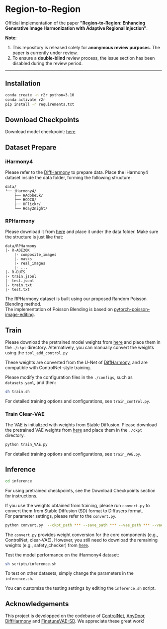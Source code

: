 # Region-to-Region  

Official implementation of the paper **"Region-to-Region: Enhancing Generative Image Harmonization with Adaptive Regional Injection"**. 

**Note**: 
1. This repository is released solely for **anonymous review purposes**. The paper is currently under review.   
2. To ensure a **double-blind** review process, the issue section has been disabled during the review period.

---

## Installation
```bash
conda create -n r2r python=3.10
conda activate r2r
pip install -r requirements.txt
```

## Download Checkpoints

Download model checkpoint: [here](https://huggingface.co/1243asdad/region2region/tree/main/stable-diffusion-inpainting)


## Dataset Prepare

### iHarmony4

Please refer to the [DiffHarmony](https://github.com/nicecv/DiffHarmony) to prepare data.
Place the iHarmony4 dataset inside the data folder, forming the following structure:

```shell
data/
└── iHarmony4/
    ├── HAdobe5k/
    ├── HCOCO/
    ├── HFlickr/
    └── Hday2night/
```

### RPHarmony

Please download it from [here](https://huggingface.co/1243asdad/region2region/blob/main/RPHarmony.zip) and place it under the data folder.
Make sure the structure is just like that:

```shell
data/RPHarmony
|- R-ADE20K
    |- composite_images
    |- masks
    |- real_images
    |- ...
|- R-DUTS
|- train.jsonl
|- test.jsonl
|- train.txt
|- test.txt
```

The RPHarmony dataset is built using our proposed Random Poisson Blending method.   
The implementation of Poisson Blending is based on [pytorch-poisson-image-editing](https://github.com/matt-baugh/pytorch-poisson-image-editing).

## Train

Please download the pretrained model weights from [here](https://huggingface.co/1243asdad/region2region/blob/main/diff-base.ckpt) and place them in the `./ckpt` directory.  Alternatively, you can manually convert the weights using the `tool_add_control.py`

These weights are converted from the U-Net of [DiffHarmony](https://github.com/nicecv/DiffHarmony), and are compatible with ControlNet-style training.  

Please modify the configuration files in the `./configs`, such as `datasets.yaml`, and then:

```bash
sh train.sh
```

For detailed training options and configurations, see `train_control.py`.

### Train Clear-VAE

The VAE is initialized with weights from Stable Diffusion. Please download the pretrained VAE weights from [here](https://huggingface.co/1243asdad/region2region/blob/main/sd_vae.ckpt) and place them in the `./ckpt` directory.



```bash
python train_VAE.py
```

For detailed training options and configurations, see `train_VAE.py`.

## Inference

```bash
cd inference
```

For using pretrained checkpoints, see the Download Checkpoints section for instructions.  

If you use the weights obtained from training, please run `convert.py` to convert them from Stable Diffusion (SD) format to Diffusers format.  
For parameter settings, please refer to the `convert.py`.

```bash
python convert.py  --ckpt_path *** --save_path *** --vae_path *** --vae_save_path ***
```

The `convert.py` provides weight conversion for the core components (e.g., ControlNet, clear-VAE). 
However, you still need to download the remaining weights (e.g., safety_checker) from [here](https://huggingface.co/1243asdad/region2region/tree/main/stable-diffusion-inpainting).

Test the model performance on the iHarmony4 dataset:

```bash
sh scripts/inference.sh
```

To test on other datasets, simply change the parameters in the `inference.sh`.

You can customize the testing settings by editing the `inference.sh` script.


## Acknowledgements
This project is developped on the codebase of [ControlNet](https://github.com/lllyasviel/ControlNet), [AnyDoor](https://github.com/ali-vilab/AnyDoor), [DiffHarmony](https://github.com/nicecv/DiffHarmony) and [FinetuneVAE-SD](https://github.com/Leminhbinh0209/FinetuneVAE-SD). We appreciate these great work! 
